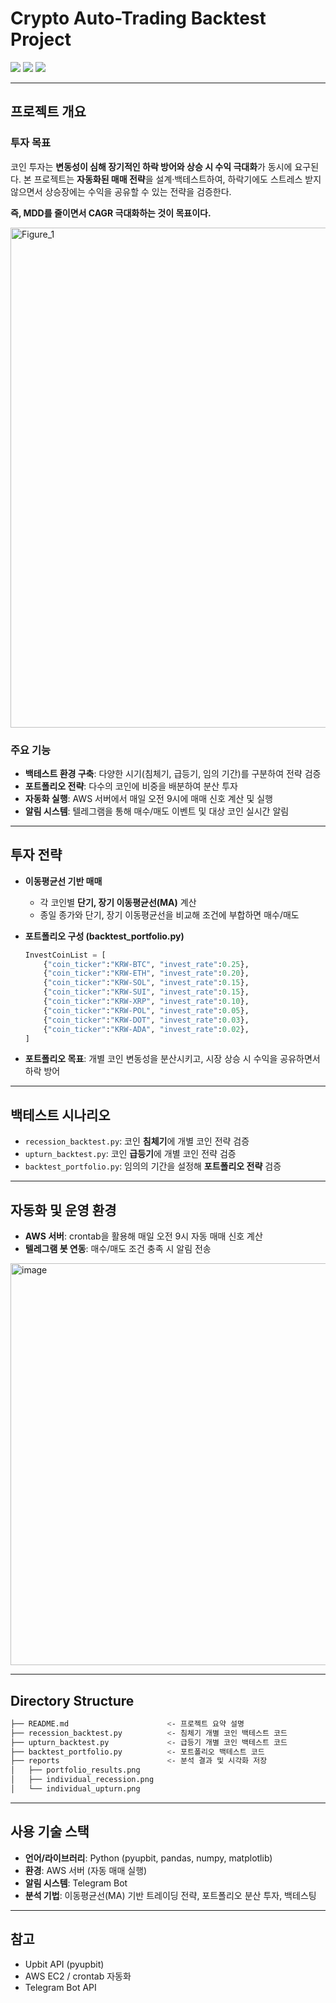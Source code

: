 # Crypto Auto-Trading Backtest Project

<img src="https://img.shields.io/badge/Python-3776AB?style=for-the-badge&logo=Python&logoColor=white"> <img src="https://img.shields.io/badge/AWS-FF9900?style=for-the-badge&logo=Amazon-AWS&logoColor=white"> <img src="https://img.shields.io/badge/Telegram-26A5E4?style=for-the-badge&logo=Telegram&logoColor=white">

---

## 프로젝트 개요

### 투자 목표

코인 투자는 **변동성이 심해 장기적인 하락 방어와 상승 시 수익 극대화**가 동시에 요구된다. 본 프로젝트는 **자동화된 매매 전략**을 설계·백테스트하여, 하락기에도 스트레스 받지 않으면서 상승장에는 수익을 공유할 수 있는 전략을 검증한다.

**즉, MDD를 줄이면서 CAGR 극대화하는 것이 목표이다.**

<img width="1200" height="800" alt="Figure_1" src="https://github.com/user-attachments/assets/7b855997-51de-4b49-b37b-d57fb041de69" />



### 주요 기능

* **백테스트 환경 구축**: 다양한 시기(침체기, 급등기, 임의 기간)를 구분하여 전략 검증
* **포트폴리오 전략**: 다수의 코인에 비중을 배분하여 분산 투자
* **자동화 실행**: AWS 서버에서 매일 오전 9시에 매매 신호 계산 및 실행
* **알림 시스템**: 텔레그램을 통해 매수/매도 이벤트 및 대상 코인 실시간 알림

---

## 투자 전략

* **이동평균선 기반 매매**

  * 각 코인별 **단기, 장기 이동평균선(MA)** 계산
  * 종일 종가와 단기, 장기 이동평균선을 비교해 조건에 부합하면 매수/매도
* **포트폴리오 구성 (backtest\_portfolio.py)**

  ```python
  InvestCoinList = [
      {"coin_ticker":"KRW-BTC", "invest_rate":0.25},
      {"coin_ticker":"KRW-ETH", "invest_rate":0.20},
      {"coin_ticker":"KRW-SOL", "invest_rate":0.15},
      {"coin_ticker":"KRW-SUI", "invest_rate":0.15},
      {"coin_ticker":"KRW-XRP", "invest_rate":0.10},
      {"coin_ticker":"KRW-POL", "invest_rate":0.05},
      {"coin_ticker":"KRW-DOT", "invest_rate":0.03},
      {"coin_ticker":"KRW-ADA", "invest_rate":0.02},
  ]
  ```
* **포트폴리오 목표**: 개별 코인 변동성을 분산시키고, 시장 상승 시 수익을 공유하면서 하락 방어

---

## 백테스트 시나리오

* `recession_backtest.py`: 코인 **침체기**에 개별 코인 전략 검증
* `upturn_backtest.py`: 코인 **급등기**에 개별 코인 전략 검증
* `backtest_portfolio.py`: 임의의 기간을 설정해 **포트폴리오 전략** 검증

---

## 자동화 및 운영 환경

* **AWS 서버**: crontab을 활용해 매일 오전 9시 자동 매매 신호 계산
* **텔레그램 봇 연동**: 매수/매도 조건 충족 시 알림 전송

<img width="703" height="643" alt="image" src="https://github.com/user-attachments/assets/fc746a33-7b98-4937-a0bd-16914970f763" />

---

## Directory Structure

```bash
├── README.md                      <- 프로젝트 요약 설명
├── recession_backtest.py          <- 침체기 개별 코인 백테스트 코드
├── upturn_backtest.py             <- 급등기 개별 코인 백테스트 코드
├── backtest_portfolio.py          <- 포트폴리오 백테스트 코드
├── reports                        <- 분석 결과 및 시각화 저장
│   ├── portfolio_results.png
│   ├── individual_recession.png
│   └── individual_upturn.png
```

---

## 사용 기술 스택

* **언어/라이브러리**: Python (pyupbit, pandas, numpy, matplotlib)
* **환경**: AWS 서버 (자동 매매 실행)
* **알림 시스템**: Telegram Bot
* **분석 기법**: 이동평균선(MA) 기반 트레이딩 전략, 포트폴리오 분산 투자, 백테스팅

---

## 참고

* Upbit API (pyupbit)
* AWS EC2 / crontab 자동화
* Telegram Bot API

